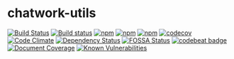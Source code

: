 chatwork-utils
===
[![Build Status](https://travis-ci.org/Nate-River56/chatwork-utils.svg?branch=master)](https://travis-ci.org/Nate-River56/chatwork-utils)
[![Build status](https://ci.appveyor.com/api/projects/status/b11cjdqn3ci0oktj/branch/master?svg=true)](https://ci.appveyor.com/project/Nate-River56/chatwork-utils/branch/master)
[![npm](https://img.shields.io/npm/v/chatwork-utils.svg)](https://www.npmjs.com/package/chatwork-utils)
[![npm](https://img.shields.io/npm/l/chatwork-utils.svg)](https://www.npmjs.com/package/chatwork-utils)
[![npm](https://img.shields.io/npm/dm/chatwork-utils.svg)](https://www.npmjs.com/package/chatwork-utils)
[![codecov](https://codecov.io/gh/Nate-River56/chatwork-utils/branch/master/graph/badge.svg)](https://codecov.io/gh/Nate-River56/chatwork-utils)
[![Code Climate](https://img.shields.io/codeclimate/github/Nate-River56/chatwork-utils.svg)](https://codeclimate.com/github/Nate-River56/chatwork-utils)
[![Dependency Status](https://www.versioneye.com/user/projects/58fce02cc2ef4238147e693d/badge.svg)](https://www.versioneye.com/user/projects/58fce02cc2ef4238147e693d)
[![FOSSA Status](https://app.fossa.io/api/projects/git%2Bhttps%3A%2F%2Fgithub.com%2FNate-River56%2Fchatwork-utils.svg?type=shield)](https://app.fossa.io/projects/git%2Bhttps%3A%2F%2Fgithub.com%2FNate-River56%2Fchatwork-utils?ref=badge_shield)
[![codebeat badge](https://codebeat.co/badges/a8ef7366-519a-450e-adcd-380e197376ca)](https://codebeat.co/projects/github-com-nate-river56-chatwork-utils-master)
[![Document Coverage](https://ntrv.github.io/chatwork-utils/badge.svg)](https://ntrv.github.io/chatwork-utils/)
[![Known Vulnerabilities](https://snyk.io/test/github/ntrv/chatwork-utils/badge.svg)](https://snyk.io/test/github/ntrv/chatwork-utils)
